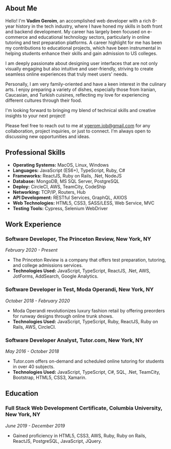 ## About Me
Hello! I'm **Vadim Geroim**, an accomplished web developer with a rich 8-year history in the tech industry, where I have honed my skills in both front and backend development. My career has largely been focused on e-commerce and educational technology sectors, particularly in online tutoring and test preparation platforms. A career highlight for me has been my contributions to educational projects, which have been instrumental in helping students enhance their skills and gain admission to US colleges.

I am deeply passionate about designing user interfaces that are not only visually engaging but also intuitive and user-friendly, striving to create seamless online experiences that truly meet users' needs.

Personally, I am very family-oriented and have a keen interest in the culinary arts. I enjoy preparing a variety of dishes, especially those from Iranian, Caucasian, and Turkish cuisines, reflecting my love for experiencing different cultures through their food.

I'm looking forward to bringing my blend of technical skills and creative insights to your next project!

Please feel free to reach out to me at vgerom.job@gmail.com for any collaboration, project inquiries, or just to connect. I'm always open to discussing new opportunities and ideas.

## Professional Skills
- **Operating Systems:** MacOS, Linux, Windows
- **Languages:** JavaScript (ES6+), TypeScript, Ruby, C#
- **Frameworks:** ReactJS, Ruby on Rails, .Net, NodeJS
- **Database:** MongoDB, MS SQL Server, PostgreSQL
- **Deploy:** CircleCI, AWS, TeamCity, CodeShip
- **Networking:** TCP/IP, Routers, Hub
- **API Development:** RESTful Services, GraphQL, AXIOS
- **Web Technologies:** HTML5, CSS3, SASS/LESS, Web Service, MVC
- **Testing Tools:** Cypress, Selenium WebDriver

## Work Experience
### Software Developer, The Princeton Review, New York, NY
*February 2020 - Present*
- The Princeton Review is a company that offers test preparation, tutoring, and college admissions services.
- **Technologies Used:** JavaScript, TypeScript, ReactJS, .Net, AWS, JotForms, AddSearch, Google Analytics.

### Software Developer in Test, Moda Operandi, New York, NY
*October 2018 - February 2020*
- Moda Operandi revolutionizes luxury fashion retail by offering preorders for runway designs through online trunk shows.
- **Technologies Used:** JavaScript, TypeScript, Ruby, ReactJS, Ruby on Rails, AWS, CircleCI.

### Software Developer Analyst, Tutor.com, New York, NY
*May 2016 - October 2018*
- Tutor.com offers on-demand and scheduled online tutoring for students in over 40 subjects.
- **Technologies Used:** JavaScript, TypeScript, C#, SQL, .Net, TeamCity, Bootstrap, HTML5, CSS3, Xamarin.

## Education
### Full Stack Web Development Certificate, Columbia University, New York, NY
*June 2019 - December 2019*
- Gained proficiency in HTML5, CSS3, AWS, Ruby, Ruby on Rails, ReactJS, PostgreSQL, JavaScript, JQuery.


<!---
vadim-geroim/vadim-geroim is a ✨ special ✨ repository because its `README.md` (this file) appears on your GitHub profile.
You can click the Preview link to take a look at your changes.
--->
